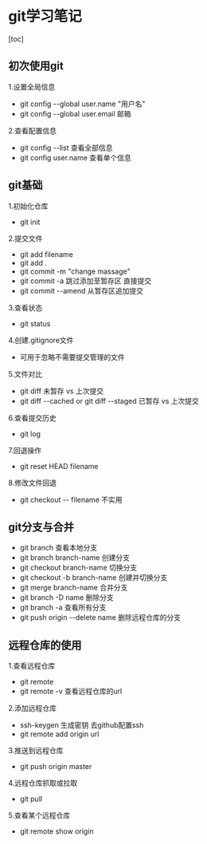 # git学习笔记
[toc]

## 初次使用git
1.设置全局信息
- git config --global user.name "用户名"
- git config --global user.email 邮箱

2.查看配置信息
- git config --list 查看全部信息
- git config user.name 查看单个信息

## git基础
1.初始化仓库
- git init

2.提交文件
- git add filename
- git add .
- git commit -m "change massage"
- git commit -a 跳过添加至暂存区 直接提交
- git commit --amend 从暂存区追加提交

3.查看状态
- git status

4.创建.gitignore文件
- 可用于忽略不需要提交管理的文件

5.文件对比
- git diff 未暂存 vs 上次提交
- git diff --cached or git diff --staged 已暂存 vs 上次提交

6.查看提交历史
- git log

7.回退操作
- git reset HEAD filename

8.修改文件回退
- git checkout -- filename  不实用

## git分支与合并

- git branch 查看本地分支
- git branch branch-name 创建分支
- git checkout branch-name 切换分支
- git checkout -b branch-name 创建并切换分支
- git merge branch-name 合并分支
- git branch -D name 删除分支
- git branch -a 查看所有分支
- git push origin --delete name 删除远程仓库的分支

## 远程仓库的使用
1.查看远程仓库
- git remote
- git remote -v 查看远程仓库的url

2.添加远程仓库
- ssh-keygen 生成密钥 去github配置ssh
- git remote add origin url

3.推送到远程仓库
- git push origin master

4.远程仓库抓取或拉取
- git pull 

5.查看某个远程仓库

- git remote show origin
